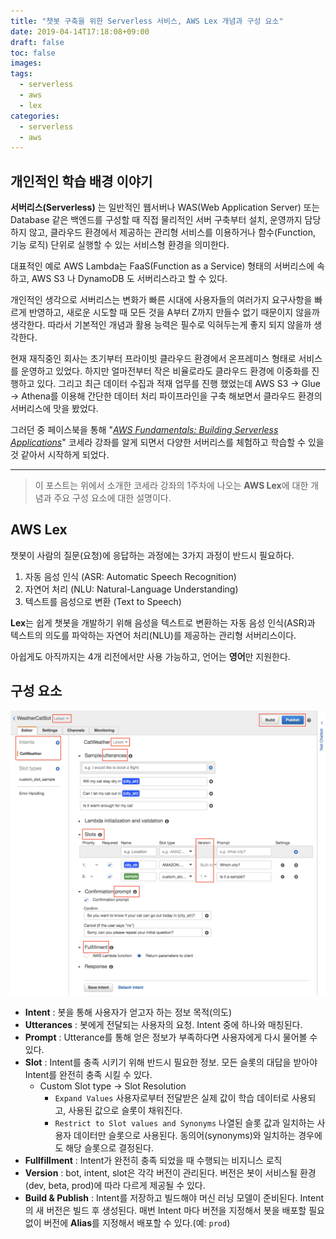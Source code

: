 ```yaml
---
title: "챗봇 구축을 위한 Serverless 서비스, AWS Lex 개념과 구성 요소"
date: 2019-04-14T17:18:08+09:00
draft: false
toc: false
images:
tags:
  - serverless
  - aws
  - lex
categories:
  - serverless
  - aws
---
```

## 개인적인 학습 배경 이야기

**서버리스(Serverless)** 는 일반적인 웹서버나 WAS(Web Application Server) 또는 Database 같은 백엔드를 구성할 때 직접 물리적인 서버 구축부터 설치, 운영까지 담당하지 않고, 클라우드 환경에서 제공하는 관리형 서비스를 이용하거나 함수(Function, 기능 로직) 단위로 실행할 수 있는 서비스형 환경을 의미한다.

대표적인 예로 AWS Lambda는 FaaS(Function as a Service) 형태의 서버리스에 속하고, AWS S3 나 DynamoDB 도 서버리스라고 할 수 있다.

개인적인 생각으로 서버리스는 변화가 빠른 시대에 사용자들의 여러가지 요구사항을 빠르게 반영하고, 새로운 시도할 때 모든 것을 A부터 Z까지 만들수 없기 때문이지 않을까 생각한다. 따라서 기본적인 개념과 활용 능력은 필수로 익혀두는게 좋지 되지 않을까 생각한다.  

현재 재직중인 회사는 초기부터 프라이빗 클라우드 환경에서 온프레미스 형태로 서비스를 운영하고 있었다. 하지만 얼마전부터 작은 비율로라도 클라우드 환경에 이중화를 진행하고 있다.
그리고 최근 데이터 수집과 적재 업무를 진행 했었는데 AWS S3 → Glue → Athena를 이용해 간단한 데이터 처리 파이프라인을 구축 해보면서 클라우드 환경의 서버리스에 맛을 봤었다.

그러던 중 페이스북을 통해 "*[AWS Fundamentals: Building Serverless Applications](https://www.coursera.org/learn/aws-fundamentals-building-serverless-applications/home/info)*" 코세라 강좌를 알게 되면서 다양한 서버리스를 체험하고 학습할 수 있을 것 같아서 시작하게 되었다.

----


> 이 포스트는 위에서 소개한 코세라 강좌의 1주차에 나오는 **AWS Lex**에 대한 개념과 주요 구성 요소에 대한 설명이다.

## AWS Lex

챗봇이 사람의 질문(요청)에 응답하는 과정에는 3가지 과정이 반드시 필요하다.

1. 자동 음성 인식 (ASR: Automatic Speech Recognition)
2. 자연어 처리 (NLU: Natural-Language Understanding)
3. 텍스트를 음성으로 변환 (Text to Speech)

**Lex**는 쉽게 챗봇을 개발하기 위해 음성을 텍스트로 변환하는 자동 음성 인식(ASR)과 텍스트의 의도를 파악하는 자연어 처리(NLU)를 제공하는 관리형 서버리스이다.

아쉽게도 아직까지는 4개 리전에서만 사용 가능하고, 언어는 **영어**만 지원한다. 

## 구성 요소

![](aws_lex_editor-4a94a434-442c-45b1-9d3f-6bc7cd2cc261.png)

- **Intent** : 봇을 통해 사용자가 얻고자 하는 정보 목적(의도)
- **Utterances** : 봇에게 전달되는 사용자의 요청. Intent 중에 하나와 매칭된다.
- **Prompt** : Utterance를 통해 얻은 정보가 부족하다면 사용자에게 다시 물어볼 수 있다.
- **Slot** : Intent를 충족 시키기 위해 반드시 필요한 정보. 모든 슬롯의 대답을 받아야 Intent를 완전히 충족 시킬 수 있다.
    - Custom Slot type → Slot Resolution
        - `Expand Values` 사용자로부터 전달받은 실제 값이 학습 데이터로 사용되고, 사용된 값으로 슬롯이 채워진다.
        - `Restrict to Slot values and Synonyms` 나열된 슬롯 값과 일치하는 사용자 데이터만 슬롯으로 사용된다. 동의어(synonyms)와 일치하는 경우에도 해당 슬롯으로 결정된다.
- **Fullfillment** : Intent가 완전히 충족 되었을 때 수행되는 비지니스 로직
- **Version** : bot, intent, slot은 각각 버전이 관리된다. 버전은 봇이 서비스될 환경(dev, beta, prod)에 따라 다르게 제공될 수 있다.
- **Build & Publish** : Intent를 저장하고 빌드해야 머신 러닝 모델이 준비된다.  Intent의 새 버전은 빌드 후 생성된다. 매번 Intent 마다 버전을 지정해서 봇을 배포할 필요없이 버전에 **Alias**를 지정해서 배포할 수 있다.(예: `prod`)
